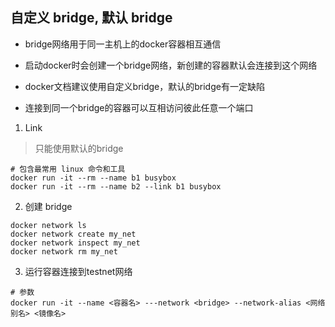## 自定义 bridge, 默认 bridge

- bridge网络用于同一主机上的docker容器相互通信

- 启动docker时会创建一个bridge网络，新创建的容器默认会连接到这个网络

- docker文档建议使用自定义bridge，默认的bridge有一定缺陷
- 连接到同一个bridge的容器可以互相访问彼此任意一个端口

1. Link

> 只能使用默认的bridge


```
# 包含最常用 linux 命令和工具
docker run -it --rm --name b1 busybox
docker run -it --rm --name b2 --link b1 busybox
```

2. 创建 bridge

```
docker network ls
docker network create my_net
docker network inspect my_net
docker network rm my_net
```

3. 运行容器连接到testnet网络

```
# 参数
docker run -it --name <容器名> ---network <bridge> --network-alias <网络别名> <镜像名>


```

